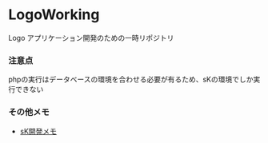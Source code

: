 # LogoWorking
Logo アプリケーション開発のための一時リポジトリ  

### 注意点  
phpの実行はデータベースの環境を合わせる必要が有るため、sKの環境でしか実行できない  

### その他メモ
- [sK開発メモ](https://www.evernote.com/l/AY14wvrwG6JFS7-hDGlV9zOu9Bc_0bUQ8AI)
